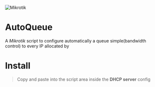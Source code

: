![Mikrotik](https://i.mt.lv/img/mt/v2/logo.svg)    
  
  
# AutoQueue  
A *Mikrotik* script to configure automatically a queue simple(bandwidth control) to every IP allocated by 

# Install
> Copy and paste into the script area inside the **DHCP server** config
